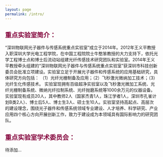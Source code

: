 ```yaml
---
layout: page
permalink: /intro/
---
```


<h2 style="color: #870A40;">重点实验室简介：</h2> 

   “深圳物联网光子器件与传感系统重点实验室”成立于2014年。2012年王义平教授入职深圳大学光电工程学院，在中国工程院院士牛憨笨教授的大力支持下，依托光学工程博士点和博士后流动站组建光纤传感技术研究团队和实验室。2014年王义平教授牵头组建的“深圳物联网光子器件与传感系统重点实验室”获深圳市科技创新委员会批准立项建设。实验室立足于开展光子器件和传感系统的应用基础研究，具体研究方向包括：
（1）光纤光栅制备及应用；（2）飞秒激光微纳加工技术；（3）光纤生化传感技术。
    实验室现拥有百级超净实验室以及飞秒激光微加工系统、光纤光栅制备系统、微纳光纤拉制系统、光纤抛磨系统等1000余万元的仪器设备。实验室现有成员20人，其中教师2人（国家杰青1人，珠江学者1人，深圳市孔雀计划B类2人）、博士后5人、博士生3人、硕士生10人。实验室坚持高起点、高层次的建设理念，围绕光子器件和传感系统领域专业建设、人才培养、科学研究、产业应用四个核心方向开展创新工作，致力于建设成为本领域具有国际影响力的研究团队。

<h2 style="color: #870A40;">重点实验室学术委员会：</h2>
待添加…
